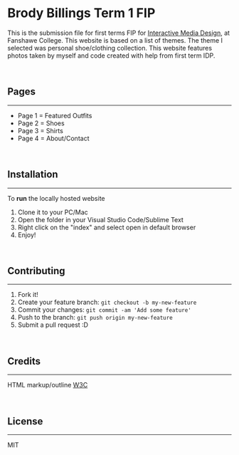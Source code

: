 # Brody Billings Term 1 FIP

This is the submission file for first terms FIP for [Interactive Media Design](https://www.fanshawec.ca/programs/idp3-interactive-media-design/next#courses), at Fanshawe College. This website is based on a list of themes. The theme I selected was personal shoe/clothing collection. This website features photos taken by myself and code created with help from first term IDP.  

<br>

## Pages
***
* Page 1 = Featured Outfits
* Page 2 = Shoes
* Page 3 = Shirts
* Page 4 = About/Contact

<br>

## Installation
***

To __run__ the locally hosted website 

1. Clone it to your PC/Mac
2. Open the folder in your Visual Studio Code/Sublime Text
3. Right click on the "index" and select open in default browser
4. Enjoy!

<br>

## Contributing
***

1. Fork it!
2. Create your feature branch: `git checkout -b my-new-feature`
3. Commit your changes: `git commit -am 'Add some feature'`
4. Push to the branch: `git push origin my-new-feature`
5. Submit a pull request :D

<br>

## Credits
***
HTML markup/outline [W3C](https://validator.w3.org/)


<br>

## License
***
MIT